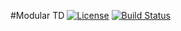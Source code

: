 #Modular TD [![License](https://img.shields.io/badge/License-Apache%202.0-blue.svg)](https://opensource.org/licenses/Apache-2.0) [![Build Status](https://travis-ci.org/jdiazcano/modulartd.svg?branch=master)](https://travis-ci.org/jdiazcano/modulartd)

